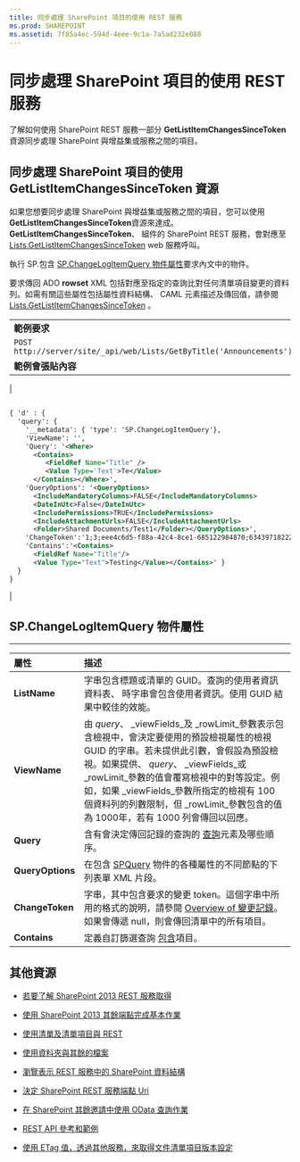 ```yaml
---
title: 同步處理 SharePoint 項目的使用 REST 服務
ms.prod: SHAREPOINT
ms.assetid: 7f85a4ec-594d-4eee-9c1a-7a5ad232e088
---
```



# 同步處理 SharePoint 項目的使用 REST 服務
了解如何使用 SharePoint REST 服務一部分 **GetListItemChangesSinceToken**資源同步處理 SharePoint 與增益集或服務之間的項目。
## 同步處理 SharePoint 項目的使用 GetListItemChangesSinceToken 資源

如果您想要同步處理 SharePoint 與增益集或服務之間的項目，您可以使用 **GetListItemChangesSinceToken**資源來達成。 **GetListItemChangesSinceToken**、 組件的 SharePoint REST 服務，會對應至 [Lists.GetListItemChangesSinceToken](https://msdn.microsoft.com/library/WebSvcLists.Lists.GetListItemChangesSinceToken.aspx) web 服務呼叫。
  
    
    
執行 SP.包含 [SP.ChangeLogItemQuery 物件屬性](#bk_props)要求內文中的物件。
  
    
    
要求傳回 ADO **rowset** XML 包括對應至指定的查詢比對任何清單項目變更的資料列。如需有關這些屬性包括屬性資料結構、 CAML 元素描述及傳回值，請參閱 [Lists.GetListItemChangesSinceToken](https://msdn.microsoft.com/library/WebSvcLists.Lists.GetListItemChangesSinceToken.aspx) 。
  
    
    

||
|:-----|
|**範例要求** <br/> |
| `POST http://server/site/_api/web/Lists/GetByTitle('Announcements')/GetListItemChangesSinceToken` <br/> |
|**範例會張貼內容** <br/> |
|
```XML

{ 'd' : {
  'query': { 
    '__metadata': { 'type': 'SP.ChangeLogItemQuery'}, 
    'ViewName': '', 
    'Query': '<Where>
      <Contains>
         <FieldRef Name="Title" />
         <Value Type='Text'>Te</Value>
      </Contains></Where>',
    'QueryOptions': '<QueryOptions>
      <IncludeMandatoryColumns>FALSE</IncludeMandatoryColumns>
      <DateInUtc>False</DateInUtc>
      <IncludePermissions>TRUE</IncludePermissions>
      <IncludeAttachmentUrls>FALSE</IncludeAttachmentUrls>
      <Folder>Shared Documents/Test1</Folder></QueryOptions>', 
    'ChangeToken':'1;3;eee4c6d5-f88a-42c4-8ce1-685122984870;634397182229400000;3710', 
    'Contains':'<Contains>
      <FieldRef Name="Title"/>
      <Value Type="Text">Testing</Value></Contains>' } 
  } 
}

```

|
   

## SP.ChangeLogItemQuery 物件屬性
<a name="bk_props"> </a>


****


|**屬性**|**描述**|
|:-----|:-----|
|**ListName** <br/> |字串包含標題或清單的 GUID。查詢的使用者資訊資料表、 時字串會包含使用者資訊。使用 GUID 結果中較佳的效能。 <br/> |
|**ViewName** <br/> |由 _query_、  _viewFields_及 _rowLimit_參數表示包含檢視中，會決定要使用的預設檢視屬性的檢視 GUID 的字串。若未提供此引數，會假設為預設檢視。如果提供、  _query_、  _viewFields_或 _rowLimit_參數的值會覆寫檢視中的對等設定。例如，如果 _viewFields_參數所指定的檢視有 100 個資料列的列數限制，但 _rowLimit_參數包含的值為 1000年，若有 1000 列會傳回以回應。 <br/> |
|**Query** <br/> |含有會決定傳回記錄的查詢的 [查詢](http://msdn.microsoft.com/en-us/library/ms471093.aspx)元素及哪些順序。 <br/> |
|**QueryOptions** <br/> |在包含 [SPQuery](https://msdn.microsoft.com/library/Microsoft.SharePoint.SPQuery.aspx) 物件的各種屬性的不同節點的下列表單 XML 片段。 <br/> |
|**ChangeToken** <br/> |字串，其中包含要求的變更 token。這個字串中所用的格式的說明，請參閱 [Overview of 變更記錄](http://msdn.microsoft.com/en-us/library/bb417456.aspx)。如果會傳遞 null，則會傳回清單中的所有項目。 <br/> |
|**Contains** <br/> |定義自訂篩選查詢 [包含](http://msdn.microsoft.com/en-us/library/ms196501.aspx)項目。 <br/> |
   

## 其他資源
<a name="bk_addresources"> </a>


-  [若要了解 SharePoint 2013 REST 服務取得](get-to-know-the-sharepoint-2013-rest-service.md)
    
  
-  [使用 SharePoint 2013 其餘端點完成基本作業](complete-basic-operations-using-sharepoint-2013-rest-endpoints.md)
    
  
-  [使用清單及清單項目與 REST](working-with-lists-and-list-items-with-rest.md)
    
  
-  [使用資料夾與其餘的檔案](working-with-folders-and-files-with-rest.md)
    
  
-  [瀏覽表示 REST 服務中的 SharePoint 資料結構](navigate-the-sharepoint-data-structure-represented-in-the-rest-service.md)
    
  
-  [決定 SharePoint REST 服務端點 Uri](determine-sharepoint-rest-service-endpoint-uris.md)
    
  
-  [在 SharePoint 其餘邀請中使用 OData 查詢作業](use-odata-query-operations-in-sharepoint-rest-requests.md)
    
  
-  [REST API 參考和範例](http://msdn.microsoft.com/library/02128c70-9d27-4388-9374-a11bce68fdb8%28Office.15%29.aspx)
    
  
-  [使用 ETag 值，透過其他服務，來取得文件清單項目版本設定](5f7e0579-46b7-44ab-b3b4-cdbc622dcd98.md)
    
  

  
    
    

